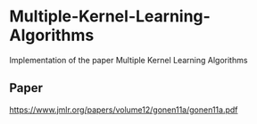 # Multiple-Kernel-Learning-Algorithms
Implementation of the paper Multiple Kernel Learning Algorithms

## Paper
https://www.jmlr.org/papers/volume12/gonen11a/gonen11a.pdf
